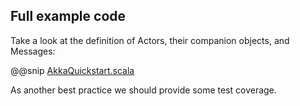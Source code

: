 ## Full example code
 
Take a look at the definition of Actors, their companion objects, and Messages:
 
@@snip [AkkaQuickstart.scala](../$g8src$/scala/$package$/AkkaQuickstart.scala)
 
As another best practice we should provide some test coverage.
